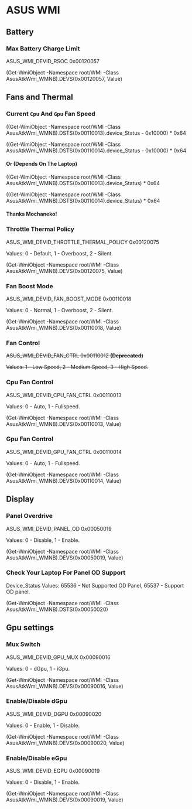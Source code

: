 











# ASUS WMI


## Battery

### Max Battery Charge Limit

ASUS_WMI_DEVID_RSOC   0x00120057

(Get-WmiObject -Namespace root/WMI -Class AsusAtkWmi_WMNB).DEVS(0x00120057, Value)




## Fans and Thermal
  
### Current `Cpu` And `Gpu` Fan Speed



((Get-WmiObject -Namespace root/WMI -Class AsusAtkWmi_WMNB).DSTS(0x00110013).device_Status - 0x10000) * 0x64

((Get-WmiObject -Namespace root/WMI -Class AsusAtkWmi_WMNB).DSTS(0x00110014).device_Status - 0x10000) * 0x64 

#### Or (Depends On The Laptop)

((Get-WmiObject -Namespace root/WMI -Class AsusAtkWmi_WMNB).DSTS(0x00110013).device_Status) * 0x64

((Get-WmiObject -Namespace root/WMI -Class AsusAtkWmi_WMNB).DSTS(0x00110014).device_Status) * 0x64

#### Thanks Mochaneko!

### Throttle Thermal Policy

ASUS_WMI_DEVID_THROTTLE_THERMAL_POLICY   0x00120075

Values: 0 - Default, 1 - Overboost, 2 - Silent.

(Get-WmiObject -Namespace root/WMI -Class AsusAtkWmi_WMNB).DEVS(0x00120075, Value)

### Fan Boost Mode

ASUS_WMI_DEVID_FAN_BOOST_MODE   0x00110018

Values: 0 - Normal, 1 - Overboost, 2 - Silent.

(Get-WmiObject -Namespace root/WMI -Class AsusAtkWmi_WMNB).DEVS(0x00110018, Value)


### Fan Control

~~ASUS_WMI_DEVID_FAN_CTRL   0x00110012 **(Deprecated)**~~

~~Values: 1 - Low Speed, 2 - Medium Speed, 3 - High Speed.~~

### Cpu Fan Control

ASUS_WMI_DEVID_CPU_FAN_CTRL   0x00110013

Values: 0 - Auto, 1 - Fullspeed.

(Get-WmiObject -Namespace root/WMI -Class AsusAtkWmi_WMNB).DEVS(0x00110013, Value)


### Gpu Fan Control

ASUS_WMI_DEVID_GPU_FAN_CTRL   0x00110014

Values: 0 - Auto, 1 - Fullspeed.

(Get-WmiObject -Namespace root/WMI -Class AsusAtkWmi_WMNB).DEVS(0x00110014, Value)

## Display

### Panel Overdrive

ASUS_WMI_DEVID_PANEL_OD   0x00050019       
   
Values: 0 - Disable, 1 - Enable.

(Get-WmiObject -Namespace root/WMI -Class AsusAtkWmi_WMNB).DEVS(0x00050019, Value)


### Check Your Laptop For Panel OD Support

Device_Status Values: 65536 - Not Supported OD Panel, 65537 - Support OD panel.

(Get-WmiObject -Namespace root/WMI -Class AsusAtkWmi_WMNB).DSTS(0x00050020)


## Gpu settings


### Mux Switch

ASUS_WMI_DEVID_GPU_MUX   0x00090016

Values: 0 - dGpu, 1 - iGpu.

(Get-WmiObject -Namespace root/WMI -Class AsusAtkWmi_WMNB).DEVS(0x00090016, Value)


### Enable/Disable dGpu

ASUS_WMI_DEVID_DGPU   0x00090020

Values: 0 - Enable, 1 - Disable.

(Get-WmiObject -Namespace root/WMI -Class AsusAtkWmi_WMNB).DEVS(0x00090020, Value)


### Enable/Disable eGpu

ASUS_WMI_DEVID_EGPU   0x00090019

Values: 0 - Disable, 1 - Enable.

(Get-WmiObject -Namespace root/WMI -Class AsusAtkWmi_WMNB).DEVS(0x00090019, Value)
